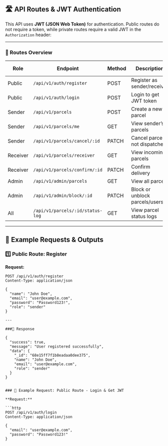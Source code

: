 ## 🛣️ API Routes & JWT Authentication

This API uses **JWT (JSON Web Token)** for authentication. Public routes do not require a token, while private routes require a valid JWT in the `Authorization` header:  


---

### 🔹 Routes Overview

| Role      | Endpoint                          | Method | Description                          | JWT Required |
|----------|-----------------------------------|--------|--------------------------------------|--------------|
| Public    | `/api/v1/auth/register`           | POST   | Register as sender/receiver          | ❌ No        |
| Public    | `/api/v1/auth/login`              | POST   | Login to get JWT token               | ❌ No        |
| Sender    | `/api/v1/parcels`                 | POST   | Create a new parcel                  | ✅ Yes       |
| Sender    | `/api/v1/parcels/me`              | GET    | View sender’s parcels                | ✅ Yes       |
| Sender    | `/api/v1/parcels/cancel/:id`      | PATCH  | Cancel parcel if not dispatched      | ✅ Yes       |
| Receiver  | `/api/v1/parcels/receiver`        | GET    | View incoming parcels                | ✅ Yes       |
| Receiver  | `/api/v1/parcels/confirm/:id`     | PATCH  | Confirm delivery                     | ✅ Yes       |
| Admin     | `/api/v1/admin/parcels`           | GET    | View all parcels                     | ✅ Yes       |
| Admin     | `/api/v1/admin/block/:id`         | PATCH  | Block or unblock parcels/users       | ✅ Yes       |
| All       | `/api/v1/parcels/:id/status-log`  | GET    | View parcel status logs              | ✅ Yes       |

---

## 🔹 Example Requests & Outputs

### 1️⃣ Public Route: Register

**Request:**

```http
POST /api/v1/auth/register
Content-Type: application/json

{
  "name": "John Doe",
  "email": "user@example.com",
  "password": "Password123!",
  "role": "sender"
}

---

###🔹 Response

{
  "success": true,
  "message": "User registered successfully",
  "data": {
    "_id": "68e15ff7f1b8eadaa0dee375",
    "name": "John Doe",
    "email": "user@example.com",
    "role": "sender"
  }
}


### 🔹 Example Request: Public Route - Login & Get JWT

**Request:**

```http
POST /api/v1/auth/login
Content-Type: application/json

{
  "email": "user@example.com",
  "password": "Password123!"
}


